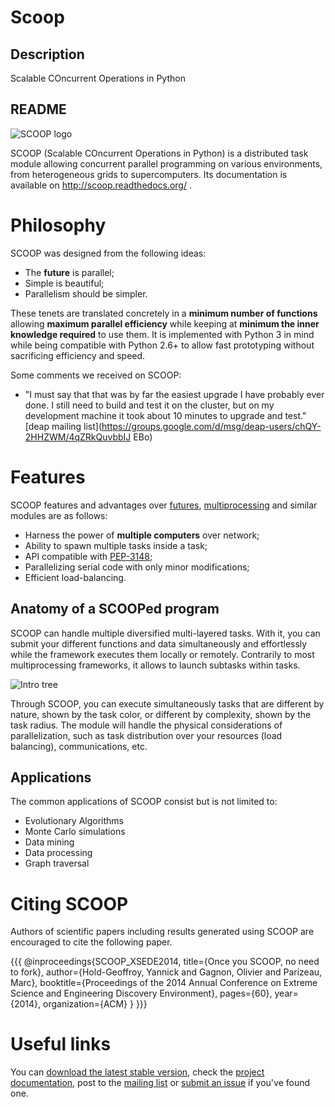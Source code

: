 # Scoop

## Description

Scalable COncurrent Operations in Python

## README

![SCOOP logo](http://scoop.readthedocs.org/en/latest/_images/logo.png)

SCOOP (Scalable COncurrent Operations in Python) is a distributed task
module allowing concurrent parallel programming on various environments,
from heterogeneous grids to supercomputers. Its documentation is available on http://scoop.readthedocs.org/ .

Philosophy
==========

SCOOP was designed from the following ideas:

  * The **future** is parallel;
  * Simple is beautiful;
  * Parallelism should be simpler.

These tenets are translated concretely in a **minimum number of functions**
allowing **maximum parallel efficiency** while keeping at **minimum the
inner knowledge required** to use them. It is implemented with Python 3 in mind
while being compatible with Python 2.6+ to allow fast prototyping without sacrificing
efficiency and speed.

Some comments we received on SCOOP:

  * "I must say that that was by far the easiest upgrade I have probably ever done. I still need to build and test it on the cluster, but on my development machine it took about 10 minutes to upgrade and test." [deap mailing list](https://groups.google.com/d/msg/deap-users/chQY-2HHZWM/4qZRkQuvbbIJ EBo)

Features
========

SCOOP features and advantages over
[futures](http://docs.python.org/dev/library/concurrent.futures.html),
[multiprocessing](http://docs.python.org/dev/library/multiprocessing.html)
and similar modules are as follows:

  * Harness the power of **multiple computers** over network;
  * Ability to spawn multiple tasks inside a task;
  * API compatible with [PEP-3148](http://www.python.org/dev/peps/pep-3148/);
  * Parallelizing serial code with only minor modifications;
  * Efficient load-balancing.

Anatomy of a SCOOPed program
----------------------------

SCOOP can handle multiple diversified multi-layered tasks. With it, you can submit your different functions and data simultaneously and effortlessly while the framework executes them locally or remotely. Contrarily to most multiprocessing frameworks, it allows to launch subtasks within tasks.

![Intro tree](http://scoop.readthedocs.org/en/latest/_images/introductory_tree.png)

Through SCOOP, you can execute simultaneously tasks that are different by
nature, shown by the task color, or different by complexity, shown by the task radius. The module will handle the physical considerations of parallelization, such as task distribution over your resources (load balancing), communications, etc.

Applications
------------

The common applications of SCOOP consist but is not limited to:

  * Evolutionary Algorithms
  * Monte Carlo simulations
  * Data mining
  * Data processing
  * Graph traversal

Citing SCOOP
============

Authors of scientific papers including results generated using SCOOP are encouraged to cite the following paper.

{{{
@inproceedings{SCOOP_XSEDE2014,
  title={Once you SCOOP, no need to fork},
  author={Hold-Geoffroy, Yannick and Gagnon, Olivier and Parizeau, Marc},
  booktitle={Proceedings of the 2014 Annual Conference on Extreme Science and Engineering Discovery Environment},
  pages={60},
  year={2014},
  organization={ACM}
}
}}}

Useful links
============

You can [download the latest stable version](https://pypi.python.org/pypi/scoop/), check the [project  documentation](http://scoop.readthedocs.org/), post to the [mailing list](http://groups.google.com/group/scoop-users) or [submit an issue](https://github.com/soravux/scoop/issues) if you've found one.
